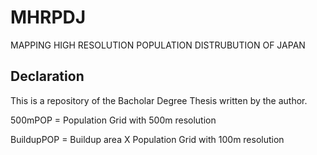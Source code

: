 # MHRPDJ
MAPPING HIGH RESOLUTION POPULATION DISTRUBUTION OF JAPAN

## Declaration

This is a repository of the Bacholar Degree Thesis written by the author. 

500mPOP = Population Grid with 500m resolution

BuildupPOP = Buildup area X Population Grid with 100m resolution

